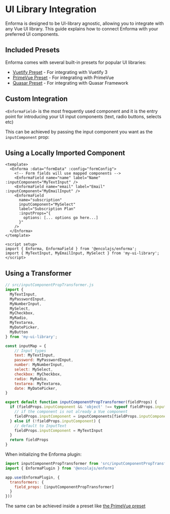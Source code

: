 # UI Library Integration

Enforma is designed to be UI-library agnostic, allowing you to integrate with any Vue UI library. This guide explains how to connect Enforma with your preferred UI components.

## Included Presets

Enforma comes with several built-in presets for popular UI libraries:

- [Vuetify Preset](vuetify-preset.md) - For integrating with Vuetify 3
- [PrimeVue Preset](primevue-preset.md) - For integrating with PrimeVue
- [Quasar Preset](quasar-preset.md) - For integrating with Quasar Framework

## Custom Integration

`<EnformaField>` is the most frequently used component and it is the entry point for introducing your UI input components (text, radio buttons, selects etc)

This can be achieved by passing the input component you want as the `inputComponent` prop:

## Using a Locally Imported Component

```vue
<template>
  <Enforma :data="formData" :config="formConfig">
    <!-- Form fields will use mapped components -->
    <EnformaField name="name" label="Name" :inputComponent="MyTextInput" />
    <EnformaField name="email" label="Email" :inputComponent="MyEmailInput" />
    <EnformaField 
      name="subscription" 
      inputComponent="MySelect" 
      label="Subscription Plan" 
      :inputProps="{
        options: [... options go here...]
      }" 
    />
  </Enforma>
</template>

<script setup>
import { Enforma, EnformaField } from '@encolajs/enforma';
import { MyTextInput, MyEmailInput, MySelect } from 'my-ui-library';
</script>
```

## Using a Transformer

```js
// src/inputComponentPropTransformer.js
import {
  MyTextInput,
  MyPasswordInput,
  MyNumberInput,
  MySelect,
  MyCheckbox,
  MyRadio,
  MyTextarea,
  MyDatePicker,
  MyButton
} from 'my-ui-library';

const inputMap = {
    // Input types
    text: MyTextInput,
    password: MyPasswordInput,
    number: MyNumberInput,
    select: MySelect,
    checkbox: MyCheckbox,
    radio: MyRadio,
    textarea: MyTextarea,
    date: MyDatePicker,
}

export default function inputComponentPropTransformer(fieldProps) {
  if (fieldProps.inputComponent && 'object' !== typeof fieldProps.inputComponent) {
    // if the component is not already a Vue component
    fieldProps.inputComponent = inputComponents[fieldProps.inputComponent] || InputText
  } else if (!fieldProps.inputComponent) {
    // default to InputText
    fieldProps.inputComponent = MyTextInput
  }
  return fieldProps
}
```

When initializing the Enforma plugin:

```js
import inputComponentPropTransformer from 'src/inputComponentPropTransformer.js'
import { EnformaPlugin } from '@encolajs/enforma'

app.use(EnformaPlugin, {
  transformers: {
    field_props: [inputComponentPropTransformer]
  }
}))
```

The same can be achieved inside a preset like [the PrimeVue preset](primevue-preset.md)